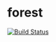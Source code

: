 # forest

[![Build Status](https://travis-ci.org/KoharaKazuya/forest.svg?branch=master)](https://travis-ci.org/KoharaKazuya/forest)
